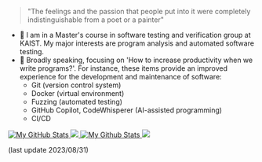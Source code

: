 > "The feelings and the passion that people put into it were completely indistinguishable from a poet or a painter"

- 📖 I am in a Master's course in software testing and verification group at KAIST. My major interests are program analysis and automated software testing.
- 💭 Broadly speaking, focusing on 'How to increase productivity when we write programs?'. For instance, these items provide an improved experience for the development and maintenance of software:
  - Git (version control system)
  - Docker (virtual environment)
  - Fuzzing (automated testing)
  - GitHub Copilot, CodeWhisperer (AI-assisted programming)
  - CI/CD

<a href="https://github.com/3-24#gh-light-mode-only">
  <img src="https://github-readme-stats.vercel.app/api?username=3-24&theme=default&count_private=true&show_icons=true#gh-white-mode-only" alt="My GitHub Stats"/>
  <img src="https://github-readme-stats.vercel.app/api/wakatime?username=minus21&theme=default&custom_title=Weekly%20Most%20Used%20Languages#gh-white-mode-only"/>
</a>

<a href="https://github.com/3-24#gh-dark-mode-only">
  <img src="https://github-readme-stats.vercel.app/api?username=3-24&theme=react&count_private=true&show_icons=true#gh-dark-mode-only" alt="My Github Stats"/>
  <img src="https://github-readme-stats.vercel.app/api/wakatime?username=minus21&theme=react&custom_title=Weekly%20Most%20Used%20Languages#gh-dark-mode-only"/>
</a>

(last update 2023/08/31)
